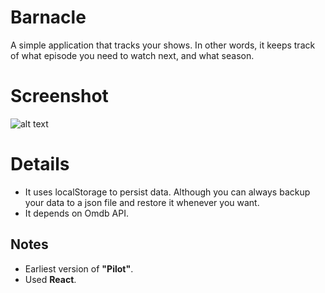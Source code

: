 # Barnacle
A simple application that tracks your shows. In other words, it keeps track of what episode you need to watch next, and what season.

# Screenshot
![alt text](https://i.imgur.com/zQESxaU.png)

# Details
- It uses localStorage to persist data. Although you can always backup your data to a json file and restore it whenever you want.
- It depends on Omdb API.

## Notes
- Earliest version of **"Pilot"**.
- Used **React**.
